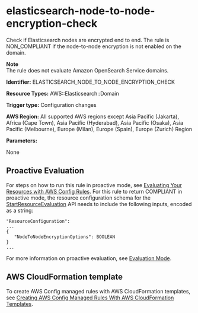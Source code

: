 # elasticsearch\-node\-to\-node\-encryption\-check<a name="elasticsearch-node-to-node-encryption-check"></a>

Check if Elasticsearch nodes are encrypted end to end\. The rule is NON\_COMPLIANT if the node\-to\-node encryption is not enabled on the domain\. 

**Note**  
The rule does not evaluate Amazon OpenSearch Service domains\.

**Identifier:** ELASTICSEARCH\_NODE\_TO\_NODE\_ENCRYPTION\_CHECK

**Resource Types:** AWS::Elasticsearch::Domain

**Trigger type:** Configuration changes

**AWS Region:** All supported AWS regions except Asia Pacific \(Jakarta\), Africa \(Cape Town\), Asia Pacific \(Hyderabad\), Asia Pacific \(Osaka\), Asia Pacific \(Melbourne\), Europe \(Milan\), Europe \(Spain\), Europe \(Zurich\) Region

**Parameters:**

None  

## Proactive Evaluation<a name="w2aac12c33c15b9d287c19"></a>

 For steps on how to run this rule in proactive mode, see [Evaluating Your Resources with AWS Config Rules](./evaluating-your-resources.html#evaluating-your-resources-proactive)\. For this rule to return COMPLIANT in proactive mode, the resource configuration schema for the [StartResourceEvaluation](https://docs.aws.amazon.com/config/latest/APIReference/API_StartResourceEvaluation.html) API needs to include the following inputs, encoded as a string: 

```
"ResourceConfiguration":
...
{
   "NodeToNodeEncryptionOptions": BOOLEAN
} 
...
```

 For more information on proactive evaluation, see [Evaluation Mode](./evaluate-config-rules.html)\. 

## AWS CloudFormation template<a name="w2aac12c33c15b9d287c21"></a>

To create AWS Config managed rules with AWS CloudFormation templates, see [Creating AWS Config Managed Rules With AWS CloudFormation Templates](aws-config-managed-rules-cloudformation-templates.md)\.